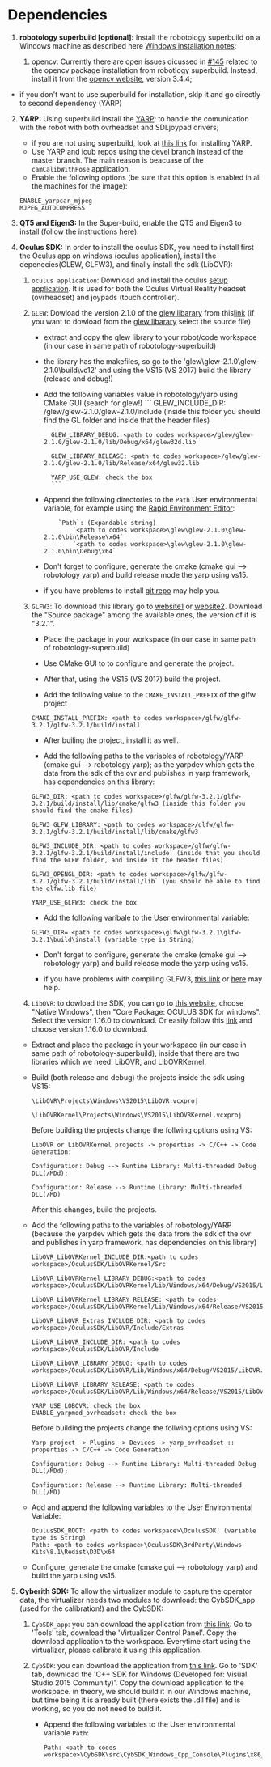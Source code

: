# Dependencies
 1. **robotology superbuild [optional]:** Install the robotology superbuild on a Windows machine as described here [Windows installation notes](https://github.com/robotology/robotology-superbuild#windows):

    1. opencv: Currently there are open issues dicussed in [#145](https://github.com/robotology/robotology-superbuild/issues/145) related to the opencv package installation from robotlogy superbuild. Instead, install it from the [opencv website](https://opencv.org/releases.html), version 3.4.4;

   + if you don't want to use superbuild for installation, skip it and go directly to second dependency (YARP)
2. **YARP:** Using superbuild install the [YARP](http://www.yarp.it/): to handle the comunication with the robot with both ovrheadset and SDLjoypad drivers;

   + if you are not using superbuild, look at [this link](http://www.yarp.it/) for installing YARP.
   + Use YARP and icub repos using the devel branch instead of the master branch. The main reason is beacuase of the `camCalibWithPose` application.
   + Enable the following options (be sure that this option is enabled in all the machines for the image):
   ```
   ENABLE_yarpcar_mjpeg
   MJPEG_AUTOCOMPRESS
   ```

3. **QT5 and Eigen3:** In the Super-build, enable the QT5 and Eigen3 to install (follow the instructions [here](https://github.com/robotology/robotology-superbuild#system-libraries)).

4. **Oculus SDK:** In order to install the oculus SDK, you need to install first the Oculus app on windows (oculus application), install the depenecies(GLEW, GLFW3), and finally install the sdk (LibOVR):

   1. `oculus application`: Download and install the oculus [setup application](https://www.oculus.com/setup/). It is used for both the Oculus Virtual Reality headset (ovrheadset) and joypads (touch controller).
          
   2. `GLEW`: Dowload the version 2.1.0 of the [glew libarary](http://glew.sourceforge.net/index.html) from this[link](https://sourceforge.net/projects/glew/files/glew/2.1.0/) (if you want to dowload from the [glew libarary](http://glew.sourceforge.net/index.html) select the source file)
     
      - extract and copy the glew library to your robot/code workspace (in our case in same path of robotology-superbuild)
      
      - the library has the makefiles, so go to the 'glew\glew-2.1.0\glew-2.1.0\build\vc12' and using the VS15 (VS 2017) build the library (release and debug!)
      
      - Add the following variables value in robotology/yarp using CMake GUI (search for glew!)
              ```
              GLEW_INCLUDE_DIR: <path to codes workspace>/glew/glew-2.1.0/glew-2.1.0/include
               (inside this folder you should find the GL folder and inside that the header files)
          
              GLEW_LIBRARY_DEBUG: <path to codes workspace>/glew/glew-2.1.0/glew-2.1.0/lib/Debug/x64/glew32d.lib
              
              GLEW_LIBRARY_RELEASE: <path to codes workspace>/glew/glew-2.1.0/glew-2.1.0/lib/Release/x64/glew32.lib
              
              YARP_USE_GLEW: check the box
              ```
      - Append the following directories to the `Path` User environmental variable, for example using the [Rapid Environment Editor](https://www.rapidee.com):
      
                `Path`: (Expandable string)
                    `<path to codes workspace>\glew\glew-2.1.0\glew-2.1.0\bin\Release\x64`
                    `<path to codes workspace>\glew\glew-2.1.0\glew-2.1.0\bin\Debug\x64`
  
  
      - Don't forget to configure, generate the cmake (cmake gui --> robotology yarp) and build release mode the yarp using vs15.  
      
      - if you have problems to install [git repo](https://github.com/nigels-com/glew) may help you. 
     
     
   3. `GLFW3`: To download this library go to [website1](https://www.glfw.org/) or [website2](https://www.glfw.org/download.html). Download the "Source package" among the available ones, the version of it is "3.2.1".
     

      - Place the package in your workspace (in our case in same path of robotology-superbuild)
          

      - Use CMake GUI to to configure and generate the project.
          

      - After that, using the VS15 (VS 2017) build the project.
      
      
      - Add the following value to the `CMAKE_INSTALL_PREFIX` of the glfw project
      ```
      CMAKE_INSTALL_PREFIX: <path to codes workspace>/glfw/glfw-3.2.1/glfw-3.2.1/build/install
      ```
      - After builing the project, install it as well.

      - Add the following paths to the variables of robotology/YARP (cmake gui --> robotology yarp); as the yarpdev which gets the data from the sdk of the ovr and publishes in yarp framework, has dependencies on this library:
      
      ```
      GLFW3_DIR: <path to codes workspace>/glfw/glfw-3.2.1/glfw-3.2.1/build/install/lib/cmake/glfw3 (inside this folder you should find the cmake files)
 
      GLFW3_GLFW_LIBRARY: <path to codes workspace>/glfw/glfw-3.2.1/glfw-3.2.1/build/install/lib/cmake/glfw3

      GLFW3_INCLUDE_DIR: <path to codes workspace>/glfw/glfw-3.2.1/glfw-3.2.1/build/install/include` (inside that you should find the GLFW folder, and inside it the header files)
              
      GLFW3_OPENGL_DIR: <path to codes workspace>/glfw/glfw-3.2.1/glfw-3.2.1/build/install/lib` (you should be able to find the glfw.lib file)
              
      YARP_USE_GLFW3: check the box
      ```
      - Add the following varibale to the User environmental variable:
      ```       
      GLFW3_DIR= <path to codes workspace>\glfw\glfw-3.2.1\glfw-3.2.1\build\install (variable type is String)
      ```    
      - Don't forget to configure, generate the cmake (cmake gui --> robotology yarp) and build release mode the yarp using vs15.  
             
      - if you have problems with compiling GLFW3, [this link](https://www.glfw.org/docs/latest/compile_guide.html#compile_generate) or [here](https://github.com/nigels-com/glew) may help.
          
          
    4. `LibOVR`: to dowload the SDK, you can go to [this website](https://developer.oculus.com/downloads/), choose "Native Windows", then "Core Package: OCULUS SDK for windows". Select the version 1.16.0 to download. Or easily follow this [link](https://developer.oculus.com/downloads/package/oculus-sdk-for-windows/1.16.0/) and choose version 1.16.0 to download.
    
      - Extract and place the package in your workspace (in our case in same path of robotology-superbuild), inside that there are two libraries which we need: LibOVR, and LibOVRKernel.
      
      - Build (both release and debug) the projects inside the sdk using VS15: 
        
        `\LibOVR\Projects\Windows\VS2015\LibOVR.vcxproj`
        
        `\LibOVRKernel\Projects\Windows\VS2015\LibOVRKernel.vcxproj`
        
        Before building the projects change the follwing options using VS:
        ```
        LibOVR or LibOVRKernel projects -> properties -> C/C++ -> Code Generation:
         
        Configuration: Debug --> Runtime Library: Multi-threaded Debug DLL(/MDd);
         
        Configuration: Release --> Runtime Library: Multi-threaded DLL(/MD)
        ```
        After this changes, build the projects.
        
      - Add the following paths to the variables of robotology/YARP (because the yarpdev which gets the data from the sdk of the ovr and publishes in yarp framework, has dependencies on this library)
          
        ```  
        LibOVR_LibOVRKernel_INCLUDE_DIR:<path to codes workspace>/OculusSDK/LibOVRKernel/Src
              
        LibOVR_LibOVRKernel_LIBRARY_DEBUG:<path to codes workspace>/OculusSDK/LibOVRKernel/Lib/Windows/x64/Debug/VS2015/LibOVRKernel.lib

        LibOVR_LibOVRKernel_LIBRARY_RELEASE: <path to codes workspace>/OculusSDK/LibOVRKernel/Lib/Windows/x64/Release/VS2015/LibOVRKernel.lib

        LibOVR_LibOVR_Extras_INCLUDE_DIR: <path to codes workspace>/OculusSDK/LibOVR/Include/Extras

        LibOVR_LibOVR_INCLUDE_DIR: <path to codes workspace>/OculusSDK/LibOVR/Include

        LibOVR_LibOVR_LIBRARY_DEBUG: <path to codes workspace>/OculusSDK/LibOVR/Lib/Windows/x64/Debug/VS2015/LibOVR.lib

        LibOVR_LibOVR_LIBRARY_RELEASE: <path to codes workspace>/OculusSDK/LibOVR/Lib/Windows/x64/Release/VS2015/LibOVR.lib

        YARP_USE_LOBOVR: check the box
        ENABLE_yarpmod_ovrheadset: check the box
        ```
        Before building the projects change the follwing options using VS:
        ```
        Yarp project -> Plugins -> Devices -> yarp_ovrheadset :: properties -> C/C++ -> Code Generation:
         
        Configuration: Debug --> Runtime Library: Multi-threaded Debug DLL(/MDd);
         
        Configuration: Release --> Runtime Library: Multi-threaded DLL(/MD)
        ```

      - Add and append the following variables to the User Environmental Variable:
        ```     
        OculusSDK_ROOT: <path to codes workspace>\OculusSDK' (variable type is String)
        Path: <path to codes workspace>\OculusSDK\3rdParty\Windows Kits\8.1\Redist\D3D\x64
        ```      

      - Configure, generate the cmake (cmake gui --> robotology yarp) and build the yarp using vs15.

5. **Cyberith SDK:**   To allow the virtualizer module to capture the operator data, the virtualizer needs two modules to download: the CybSDK_app (used for the calibration!) and the CybSDK:

   1. `CybSDK_app`: you can download the application from [this link](https://developer.cyberith.com/downloads). Go to 'Tools' tab, download the 'Virtualizer Control Panel'. Copy the download application to the workspace. Everytime start using the virtualizer, please calibrate it using this application.
     
   2. `CybSDK`: you can download the application from [this link](https://developer.cyberith.com/downloads). Go to 'SDK' tab, download the 'C++ SDK for Windows (Developed for: Visual Studio 2015 Community)'. Copy the download application to the workspace. in theory, we should build it in our Windows machine, but time being it is already built (there exists the .dll file) and is working, so you do not need to build it.
   
      - Append the following variables to the User environmental variable `Path`:
        ```     
        Path: <path to codes workspace>\CybSDK\src\CybSDK_Windows_Cpp_Console\Plugins\x86_64
        ```
